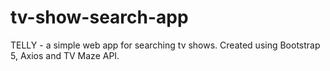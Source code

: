 # tv-show-search-app
TELLY - a simple web app for searching tv shows.
Created using Bootstrap 5, Axios and TV Maze API.
